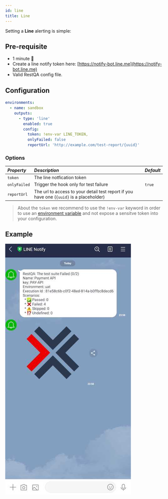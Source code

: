 ```yaml
---
id: line
title: Line
---
```


Setting a **Line** alerting is simple:

## Pre-requisite

 * 1 minute  🚀
 * Create a line notify token here:  [https://notify-bot.line.me](https://notify-bot.line.me)
 * Valid RestQA config file.

## Configuration 

```yaml
environments:
  - name: sandbox
    outputs:
      - type: 'line'
        enabled: true
        config: 
          token: !env-var LINE_TOKEN,
          onlyFailed: false
          reportUrl: 'http://example.com/test-report/{uuid}'
```

### Options

| *Property*   | *Description*                                                                                | *Default*          |
|:-------------|:---------------------------------------------------------------------------------------------|:-------------------|
| `token`      | The line notfication token                                                                   |                    |
| `onlyFailed` | Trigger the hook only for test failure                                                       | `true`             |
| `reportUrl`  | The url to access to your detail test report if you have one (`{uuid}` is a placeholder)     |                    |


> About the `token` we recommend to use the `!env-var` keyword in order to use an [environment variable](/getting-started/environment-variable) and not expose a sensitve token into your configuration.

## Example

![line example](../assets/cucumber-export-line.jpg)
